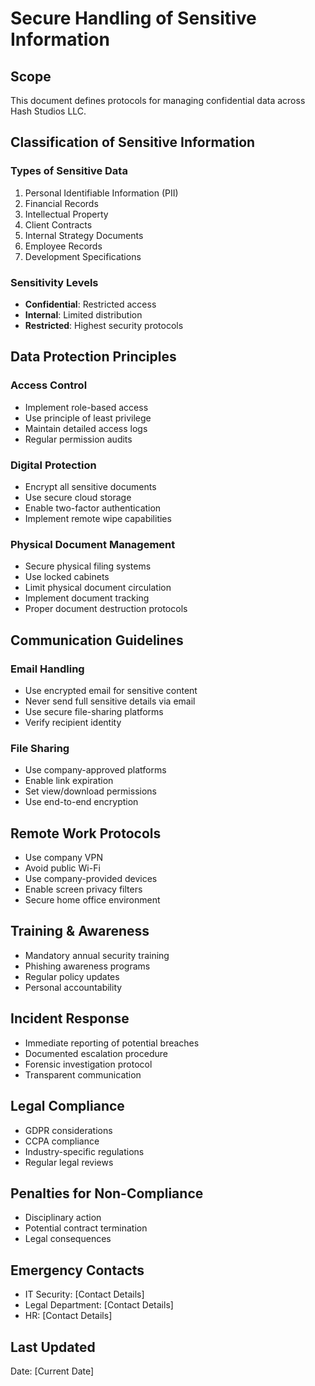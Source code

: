 # Secure Handling of Sensitive Information

## Scope
This document defines protocols for managing confidential data across Hash Studios LLC.

## Classification of Sensitive Information

### Types of Sensitive Data
1. Personal Identifiable Information (PII)
2. Financial Records
3. Intellectual Property
4. Client Contracts
5. Internal Strategy Documents
6. Employee Records
7. Development Specifications

### Sensitivity Levels
- **Confidential**: Restricted access
- **Internal**: Limited distribution
- **Restricted**: Highest security protocols

## Data Protection Principles

### Access Control
- Implement role-based access
- Use principle of least privilege
- Maintain detailed access logs
- Regular permission audits

### Digital Protection
- Encrypt all sensitive documents
- Use secure cloud storage
- Enable two-factor authentication
- Implement remote wipe capabilities

### Physical Document Management
- Secure physical filing systems
- Use locked cabinets
- Limit physical document circulation
- Implement document tracking
- Proper document destruction protocols

## Communication Guidelines

### Email Handling
- Use encrypted email for sensitive content
- Never send full sensitive details via email
- Use secure file-sharing platforms
- Verify recipient identity

### File Sharing
- Use company-approved platforms
- Enable link expiration
- Set view/download permissions
- Use end-to-end encryption

## Remote Work Protocols
- Use company VPN
- Avoid public Wi-Fi
- Use company-provided devices
- Enable screen privacy filters
- Secure home office environment

## Training & Awareness
- Mandatory annual security training
- Phishing awareness programs
- Regular policy updates
- Personal accountability

## Incident Response
- Immediate reporting of potential breaches
- Documented escalation procedure
- Forensic investigation protocol
- Transparent communication

## Legal Compliance
- GDPR considerations
- CCPA compliance
- Industry-specific regulations
- Regular legal reviews

## Penalties for Non-Compliance
- Disciplinary action
- Potential contract termination
- Legal consequences

## Emergency Contacts
- IT Security: [Contact Details]
- Legal Department: [Contact Details]
- HR: [Contact Details]

## Last Updated
Date: [Current Date]